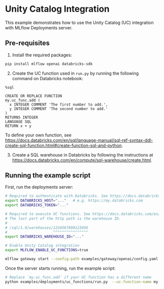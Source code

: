 # Unity Catalog Integration

This example demonstrates how to use the Unity Catalog (UC) integration with MLflow Deployments server.

## Pre-requisites

1. Install the required packages:

```bash
pip install mlflow openai databricks-sdk
```

2. Create the UC function used in `run.py` by running the following command on Databricks notebook:

```
%sql

CREATE OR REPLACE FUNCTION
my.uc_func.add (
  x INTEGER COMMENT 'The first number to add.',
  y INTEGER COMMENT 'The second number to add.'
)
RETURNS INTEGER
LANGUAGE SQL
RETURN x + y
```

To define your own function, see https://docs.databricks.com/en/sql/language-manual/sql-ref-syntax-ddl-create-sql-function.html#create-function-sql-and-python.

3. Create a SQL warehouse in Databricks by following the instructions at https://docs.databricks.com/en/compute/sql-warehouse/create.html.

## Running the example script

First, run the deployments server:

```bash
# Required to authenticate with Databricks. See https://docs.databricks.com/en/dev-tools/auth/index.html#supported-authentication-types-by-databricks-tool-or-sdk for other authentication methods.
export DATABRICKS_HOST="..."   # e.g. https://my.databricks.com
export DATABRICKS_TOKEN="..."

# Required to execute UC functions. See https://docs.databricks.com/en/integrations/compute-details.html#get-connection-details-for-a-databricks-compute-resource for how to get the http path of your warehouse.
# The last part of the http path is the warehouse ID.
#
# /sql/1.0/warehouses/1234567890123456
#                     ^^^^^^^^^^^^^^^^
export DATABRICKS_WAREHOUSE_ID="..."

# Enable Unity Catalog integration
export MLFLOW_ENABLE_UC_FUNCTIONS=true

mlflow gateway start --config-path examples/gateway/openai/config.yaml --port 7000
```

Once the server starts running, run the example script:

```bash
# Replace `my.uc_func.add` if your UC function has a different name
python examples/deployments/uc_functions/run.py  --uc-function-name my.uc_func.add
```
